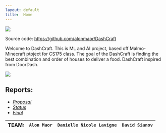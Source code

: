 ```yaml
---
layout: default
title:  Home
---
```


<img src="https://teambeyond.net/wp-content/uploads/2016/06/Minecraft-Header.jpg">

Source code: https://github.com/alonmaor/DashCraft

Welcome to DashCraft. This is ML and AI project, based off Malmo-Minecraft ptoject for CS175 class.
The goal of the DashCraft is finding the best combination and order of houses to deliver a food. DashCraft inspired from DoorDash. 

<img src="https://foodtechconnect.com/wp-content/uploads/2015/05/DoorDash-Logo.jpg">

Reports:
--------


- [*Proposal*](proposal.html)
- [*Status*](status.html)
- [*Final*](final.html)






TEAM: | `Alon Maor`   | `Danielle Nicole Lavigne` | `David Sianov`|
| -------------|:-------------:|:-------------:| -----:|


